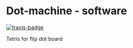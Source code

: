 # Dot-machine - software
[![travis-badge][]][travis]

[travis-badge]: https://travis-ci.org/jb255/Dot-machine.svg?branch=software&style=flat-square
[travis]: https://travis-ci.org/jb255/software

Tetris for flip dot board

